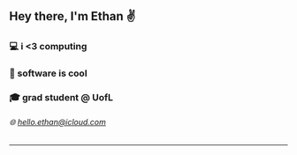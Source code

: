 ## Hey there, I'm Ethan ✌️

### 💻 i <3 computing

### 🦠 software is cool

### 🎓 grad student @ UofL

###### 🌐 hello.ethan@icloud.com
---

